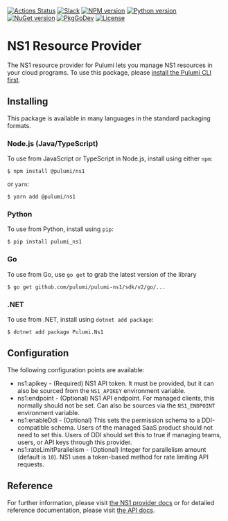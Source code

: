[![Actions Status](https://github.com/pulumi/pulumi-ns1/workflows/master/badge.svg)](https://github.com/pulumi/pulumi-ns1/actions)
[![Slack](http://www.pulumi.com/images/docs/badges/slack.svg)](https://slack.pulumi.com)
[![NPM version](https://badge.fury.io/js/%40pulumi%2Fns1.svg)](https://www.npmjs.com/package/@pulumi/ns1)
[![Python version](https://badge.fury.io/py/pulumi-ns1.svg)](https://pypi.org/project/pulumi-ns1)
[![NuGet version](https://badge.fury.io/nu/pulumi.ns1.svg)](https://badge.fury.io/nu/pulumi.ns1)
[![PkgGoDev](https://pkg.go.dev/badge/github.com/pulumi/pulumi-ns1/sdk/v2/go)](https://pkg.go.dev/github.com/pulumi/pulumi-ns1/sdk/v2/go)
[![License](https://img.shields.io/npm/l/%40pulumi%2Fpulumi.svg)](https://github.com/pulumi/pulumi-ns1/blob/master/LICENSE)

# NS1 Resource Provider

The NS1 resource provider for Pulumi lets you manage NS1
resources in your cloud programs. To use this package, please [install the
Pulumi CLI first](https://pulumi.io/).

## Installing

This package is available in many languages in the standard packaging formats.

### Node.js (Java/TypeScript)

To use from JavaScript or TypeScript in Node.js, install using either `npm`:

    $ npm install @pulumi/ns1

or `yarn`:

    $ yarn add @pulumi/ns1

### Python

To use from Python, install using `pip`:

    $ pip install pulumi_ns1

### Go

To use from Go, use `go get` to grab the latest version of the library

    $ go get github.com/pulumi/pulumi-ns1/sdk/v2/go/...

### .NET

To use from .NET, install using `dotnet add package`:

    $ dotnet add package Pulumi.Ns1

## Configuration

The following configuration points are available:

* ns1:apikey - (Required) NS1 API token. It must be provided, but it can also be sourced from the `NS1_APIKEY` 
  environment variable.
* ns1:endpoint - (Optional) NS1 API endpoint. For managed clients, this normally should not be set. Can also be sources
  via the `NS1_ENDPOINT` environment variable.
* ns1:enableDdi - (Optional) This sets the permission schema to a DDI-compatible schema. Users of the managed SaaS 
  product should not need to set this. Users of DDI should set this to true if managing teams, users, or API 
  keys through this provider.
* ns1:rateLimitParallelism - (Optional) Integer for parallelism amount (default is `10`). NS1 uses a token-based method
  for rate limiting API requests.

## Reference

For further information, please visit [the NS1 provider docs](https://www.pulumi.com/docs/intro/cloud-providers/ns1) 
or for detailed reference documentation, please visit [the API docs](https://www.pulumi.com/docs/reference/pkg/ns1).

